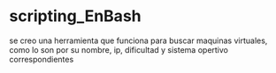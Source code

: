 # scripting_EnBash
se creo una herramienta que funciona para buscar maquinas virtuales, como lo son por su nombre, ip, dificultad y sistema opertivo correspondientes

